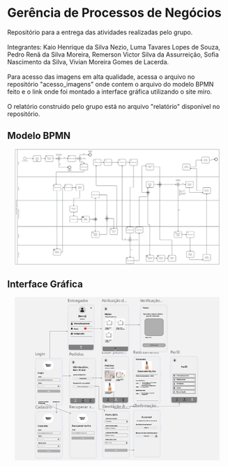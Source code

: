 #  Gerência de Processos de Negócios
Repositório para a entrega das atividades realizadas pelo grupo.<br><br>
Integrantes: Kaio Henrique da Silva Nezio, Luma Tavares Lopes de Souza, Pedro Renã da Silva Moreira, Remerson Victor Silva da Assurreição, Sofia Nascimento da Silva, Vivian Moreira Gomes de Lacerda.<br><br>
Para acesso das imagens em alta qualidade, acessa o arquivo no repositório "acesso_imagens" onde contem o arquivo do modelo BPMN feito e o link onde foi montado a interface gráfica utilizando o site miro.<br><br>
O relatório construido pelo grupo está no arquivo "relatório" disponível no repositório.



## Modelo BPMN

<p align="center"> 
  <img width="470" src="src/assets/to_readme/diagrama_bpmn.png">
</p>  



## Interface Gráfica

<p align="center"> 
  <img width="470" src="src/assets/to_readme/interface_grafica.jpg">
</p>  
